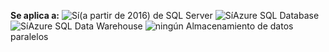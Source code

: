 <Token>**Se aplica a:** ![Sí](media/yes.png)(a partir de 2016) de SQL Server ![Sí](media/yes.png)Azure SQL Database ![Sí](media/yes.png)Azure SQL Data Warehouse ![ningún](media/no.png) Almacenamiento de datos paralelos </Token>

